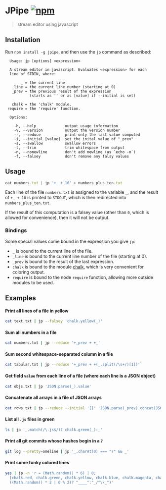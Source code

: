 # JPipe [![npm][npm-image]][npm-url]

[npm-image]: https://img.shields.io/npm/v/jpipe.svg?style=flat
[npm-url]: https://npmjs.org/package/jpipe

> stream editor using javascript

## Installation

Run `npm install -g jpipe`, and then use the `jp` command
as described:

```
  Usage: jp [options] <expression>

  A stream editor in javascript. Evaluates <expression> for each
  line of STDIN, where:

       _ = the current line
   _line = the current line number (starting at 0)
   _prev = the previous result of the expression
           (starts as '' or as [value] if --initial is set)

   chalk = the 'chalk' module.
 require = the 'require' function.

  Options:

    -h, --help             output usage information
    -V, --version          output the version number
    -r, --reduce           print only the last value computed
    -i, --initial [value]  set the inital value of "_prev"
    -s, --swallow          swallow errors
    -t, --trim             trim whitespace from output
    -n, --nonewline        don't add newline (as `echo -n`)
    -f, --falsey           don't remove any falsy values
```

## Usage

```js
cat numbers.txt | jp '+_ + 10' > numbers_plus_ten.txt
```

Each line of the file `numbers.txt` is assigned to the variable `_`, and the
result of `+_ + 10` is printed to `STDOUT`, which is then redirected into
`numbers_plus_ten.txt`.

If the result of this computation is a falsey value (other than `0`, which is
allowed for convenience), then it will not be output.

### Bindings

Some special values come bound in the expression you give `jp`:

- `_` is bound to the current line of the file.
- `_line` is bound to the current line number of the file (starting at 0).
- `_prev` is bound to the result of the last expression.
- `chalk` is bound to the module [chalk](https://github.com/chalk/chalk),
  which is very convenient for coloring output.
- `require` is bound to the node `require` function, allowing more outside
  modules to be used.

## Examples

#### Print all lines of a file in yellow
```sh
cat text.txt | jp --falsey 'chalk.yellow(_)'
```

#### Sum all numbers in a file
```sh
cat numbers.txt | jp --reduce '+_prev + +_'
```

#### Sum second whitespace-separated column in a file
```sh
cat tabular.txt | jp --reduce '+_prev + +(_.split(/\s+/)[1])'`
```

#### Get field `value` from each line of a file (where each line is a JSON object)
```sh
cat objs.txt | jp 'JSON.parse(_).value'
```

#### Concatenate all arrays in a file of JSON arrays
```sh
cat rows.txt | jp --reduce --initial '[]' 'JSON.parse(_prev).concat(JSON.parse(_))'
```

#### List all `.js` files in green
```sh
ls | jp '_.match(/\.js$/)? chalk.green(_):_'
```

#### Print all git commits whose hashes begin in a `7`
```sh
git log --pretty=oneline | jp '_.charAt(0) === "7" && _'
```

#### Print some funky colored lines
```sh
yes | jp -n 'r = (Math.random() * 6) | 0;
  [chalk.red, chalk.green, chalk.yellow, chalk.blue, chalk.magenta, chalk.cyan][r]
  ((Math.random() * 2 | 0 % 2)? "____":"_/^\\_")'
```
